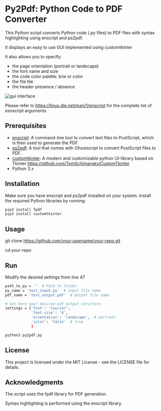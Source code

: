 # Py2Pdf: Python Code to PDF Converter 

This Python script converts Python code (.py files) to PDF files with syntax highlighting using enscript and ps2pdf.

It displays an easy to use GUI implemented using customtkinter 

It also allows you to specify:
- the page orientation (portrait or landscape)
- the font name and size
- the code color palette:  b/w or color
- the file tile
- the header presence / absence

![gui interface](https://github.com/foiegreis/Py2pdf/tree/main/img/gui.png)

Please refer to https://linux.die.net/man/1/enscript for the complete list of esnscript arguments

## Prerequisites

- [enscript](https://www.gnu.org/software/enscript/): A command-line tool to convert text files to PostScript, which is then used to generate the PDF.
- [ps2pdf](https://www.ghostscript.com/doc/current/Ps2pdf.htm): A tool that comes with Ghostscript to convert PostScript files to PDF.
- [customtkinter](...): A modern and customizable python UI-library based on Tkinter https://github.com/TomSchimansky/CustomTkinter
- Python 3.x

## Installation

Make sure you have enscript and ps2pdf installed on your system. Install the required Python libraries by running:

```bash
pip3 install fpdf
pip3 install customtkinter
```

## Usage
git clone https://github.com/your-username/your-repo.git

cd your-repo

## Run

Modify the desired settings from line 47

```bash
path_to_py = ''  # Path to folder
py_name = 'test_input.py'  # Input file name
pdf_name = 'test_output.pdf'  # Output file name

# Set here your desired pdf output structure
settings = {'font': 'Courier',
            'font-size': '8',
            'orientation': 'landscape',  # portrait
            'color': 'false'  # true
            }
```
```bash
python3 py2pdf.py
```

## License
This project is licensed under the MIT License - see the LICENSE file for details.

## Acknowledgments
The script uses the fpdf library for PDF generation.

Syntax highlighting is performed using the enscript library.
